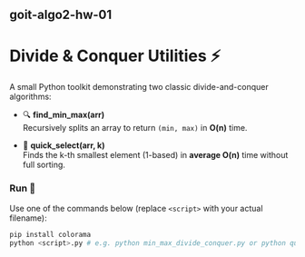 ## goit-algo2-hw-01

# Divide & Conquer Utilities ⚡️

A small Python toolkit demonstrating two classic divide-and-conquer algorithms:

- 🔍 **find_min_max(arr)**  
  Recursively splits an array to return `(min, max)` in **O(n)** time.

- 🎯 **quick_select(arr, k)**  
  Finds the k-th smallest element (1-based) in **average O(n)** time without full sorting.

### Run 🚀

Use one of the commands below (replace `<script>` with your actual filename):
    
```bash
pip install colorama
python <script>.py # e.g. python min_max_divide_conquer.py or python quick_select.py
```